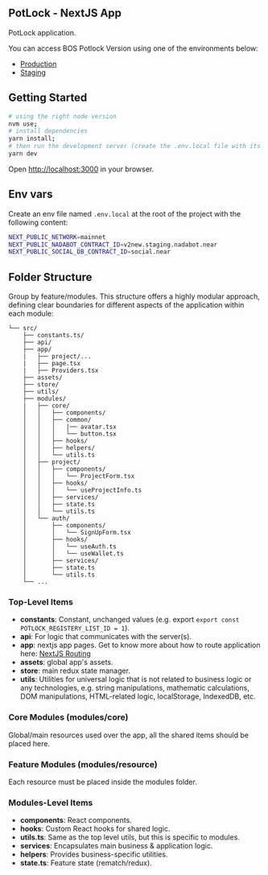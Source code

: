 ## PotLock - NextJS App

PotLock application.

You can access BOS Potlock Version using one of the environments below:

- [Production](https://app.potlock.org/)
- [Staging](https://app.potlock.org/staging.potlock.near/widget/IndexLoader)

## Getting Started

```bash
# using the right node version
nvm use;
# install dependencies
yarn install;
# then run the development server (create the .env.local file with its content first)
yarn dev
```

Open [http://localhost:3000](http://localhost:3000) in your browser.

## Env vars

Create an env file named `.env.local` at the root of the project with the following content:

```sh
NEXT_PUBLIC_NETWORK=mainnet
NEXT_PUBLIC_NADABOT_CONTRACT_ID=v2new.staging.nadabot.near
NEXT_PUBLIC_SOCIAL_DB_CONTRACT_ID=social.near
```

## Folder Structure

Group by feature/modules. This structure offers a highly modular approach, defining clear boundaries for different aspects of the application within each module:

```
└── src/
    ├── constants.ts/
    ├── api/
    ├── app/
    |   ├── project/...
    |   ├── page.tsx
    |   ├── Providers.tsx
    ├── assets/
    ├── store/
    ├── utils/
    ├── modules/
    |   ├── core/
    │   │   ├── components/
    │   │   ├── common/
    │   │   │   |── avatar.tsx
    │   │   │   └── button.tsx
    │   │   ├── hooks/
    │   │   ├── helpers/
    │   │   └── utils.ts
    │   ├── project/
    │   │   ├── components/
    │   │   │   └── ProjectForm.tsx
    │   │   ├── hooks/
    │   │   │   └── useProjectInfo.ts
    │   │   ├── services/
    │   │   ├── state.ts
    │   │   └── utils.ts
    │   └── auth/
    │       ├── components/
    │       │   └── SignUpForm.tsx
    │       ├── hooks/
    │       │   └── useAuth.ts
    │       │   └── useWallet.ts
    │       ├── services/
    │       ├── state.ts
    │       └── utils.ts
    └── ...
```

### Top-Level Items

- **constants**: Constant, unchanged values (e.g. export `export const POTLOCK_REGISTERY_LIST_ID = 1`).
- **api**: For logic that communicates with the server(s).
- **app**: nextjs app pages. Get to know more about how to route application here: [NextJS Routing](https://nextjs.org/docs/app/building-your-application/routing)
- **assets**: global app's assets.
- **store**: main redux state manager.
- **utils**: Utilities for universal logic that is not related to business logic or any technologies, e.g. string manipulations, mathematic calculations, DOM manipulations, HTML-related logic, localStorage, IndexedDB, etc.

### Core Modules (modules/core)

Global/main resources used over the app, all the shared items should be placed here.

### Feature Modules (modules/resource)

Each resource must be placed inside the modules folder.

### Modules-Level Items

- **components**: React components.
- **hooks**: Custom React hooks for shared logic.
- **utils.ts**: Same as the top level utils, but this is specific to modules.
- **services**: Encapsulates main business & application logic.
- **helpers**: Provides business-specific utilities.
- **state.ts**: Feature state (rematch/redux).
